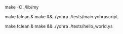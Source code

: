 make -C ./lib/my            

make fclean & make && ./yohra ./tests/main.yohrascript

make fclean & make && ./yohra ./tests/hello_world.ys
